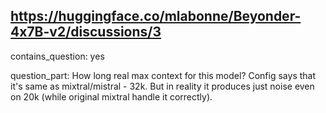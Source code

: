 ## https://huggingface.co/mlabonne/Beyonder-4x7B-v2/discussions/3

contains_question: yes

question_part: How long real max context for this model? Config says that it's same as mixtral/mistral - 32k. But in reality it produces just noise even on 20k (while original mixtral handle it correctly).